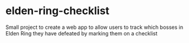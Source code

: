 # elden-ring-checklist
Small project to create a web app to allow users to track which bosses in Elden Ring they have defeated by marking them on a checklist
